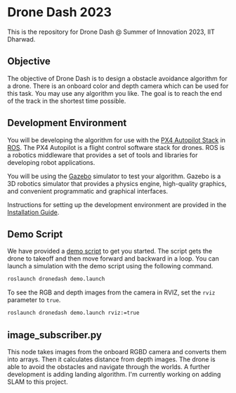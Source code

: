 # Drone Dash 2023
This is the repository for Drone Dash @ Summer of Innovation 2023, IIT Dharwad.

## Objective
The objective of Drone Dash is to design a obstacle avoidance algorithm for a drone. There is an onboard color and depth camera which can be used for this task. You may use any algorithm you like. The goal is to reach the end of the track in the shortest time possible.

## Development Environment
You will be developing the algorithm for use with the [PX4 Autopilot Stack](https://px4.io/) in [ROS](https://www.ros.org/). The PX4 Autopilot is a flight control software stack for drones. ROS is a robotics middleware that provides a set of tools and libraries for developing robot applications.

You will be using the [Gazebo](https://classic.gazebosim.org/) simulator to test your algorithm. Gazebo is a 3D robotics simulator that provides a physics engine, high-quality graphics, and convenient programmatic and graphical interfaces.

Instructions for setting up the development environment are provided in the [Installation Guide](./docs/Installation.md).

## Demo Script
We have provided a [demo script](./scripts/demo_node.py) to get you started. The script gets the drone to takeoff and then move forward and backward in a loop. You can launch a simulation with the demo script using the following command.
```bash
roslaunch dronedash demo.launch
```

To see the RGB and depth images from the camera in RVIZ, set the `rviz` parameter to `true`.
```bash
roslaunch dronedash demo.launch rviz:=true
```
## image_subscriber.py
This node takes images from the onboard RGBD camera and converts them into arrays. Then it calculates distance from depth images. The drone is able to avoid the obstacles and navigate through the worlds. A further development is adding landing algorithm. I'm currently working on adding SLAM to this project.
